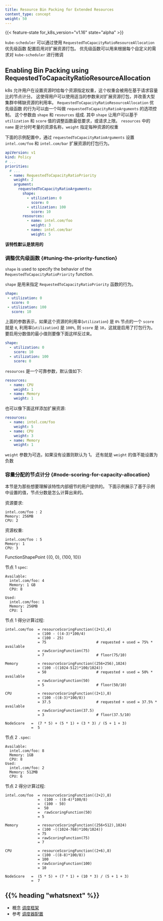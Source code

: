 ```yaml
---
title: Resource Bin Packing for Extended Resources
content_type: concept
weight: 50
---
```

<!--
---
reviewers:
- bsalamat
- k82cn
- ahg-g
title: Resource Bin Packing for Extended Resources
content_type: concept
weight: 50
---
 -->
<!-- overview -->

{{< feature-state for_k8s_version="v1.16" state="alpha" >}}
<!--
The kube-scheduler can be configured to enable bin packing of resources along
with extended resources using `RequestedToCapacityRatioResourceAllocation`
priority function. Priority functions can be used to fine-tune the
kube-scheduler as per custom needs.
 -->

`kube-scheduler` 可以通过使用 `RequestedToCapacityRatioResourceAllocation` 优先级函数
配置启用对扩展资源打包。 优先级函数可以用来根据每个自定义的需求对 `kube-scheduler` 进行微调

<!-- body -->
<!--
## Enabling Bin Packing using RequestedToCapacityRatioResourceAllocation

Kubernetes allows the users to specify the resources along with weights for
each resource to score nodes based on the request to capacity ratio. This
allows users to bin pack extended resources by using appropriate parameters
and improves the utilization of scarce resources in large clusters. The
behavior of the `RequestedToCapacityRatioResourceAllocation` priority function
can be controlled by a configuration option called
`requestedToCapacityRatioArguments`. This argument consists of two parameters
`shape` and `resources`. The `shape` parameter allows the user to tune the
function as least requested or most requested based on `utilization` and
`score` values.  The `resources` parameter consists of `name` of the resource
to be considered during scoring and `weight` specify the weight of each
resource.


Below is an example configuration that sets
`requestedToCapacityRatioArguments` to bin packing behavior for extended
resources `intel.com/foo` and `intel.com/bar`.

```yaml
apiVersion: v1
kind: Policy
# ...
priorities:
  # ...
  - name: RequestedToCapacityRatioPriority
    weight: 2
    argument:
      requestedToCapacityRatioArguments:
        shape:
          - utilization: 0
            score: 0
          - utilization: 100
            score: 10
        resources:
          - name: intel.com/foo
            weight: 3
          - name: intel.com/bar
            weight: 5
```

**This feature is disabled by default**
 -->

## Enabling Bin Packing using RequestedToCapacityRatioResourceAllocation

k8s 允许用户在设置资源时给每个资源指定权重，这个权重会被用在基于请求容量比的节点计分。
这使得用户可以使用适当的参数来对扩展资源打包，并改善大型集群中稀缺资源的利用率。
`RequestedToCapacityRatioResourceAllocation` 优先级函数 的行为可以由一个叫做
`requestedToCapacityRatioArguments` 的选项控制。 这个参数由 `shape` 和 `resources`
组成. 其中 `shape` 让用户可以基于 `utilization` 和 `score` 值的调整函数最低要求，或请求上限。
`resources` 中的 `name` 是计分时考量的资源名称，`weight` 指定每种资源的权重


下面的示例配置中，通过 `requestedToCapacityRatioArguments` 设置
`intel.com/foo` 和 `intel.com/bar` 扩展资源的打包行为。

```yaml
apiVersion: v1
kind: Policy
# ...
priorities:
  # ...
  - name: RequestedToCapacityRatioPriority
    weight: 2
    argument:
      requestedToCapacityRatioArguments:
        shape:
          - utilization: 0
            score: 0
          - utilization: 100
            score: 10
        resources:
          - name: intel.com/foo
            weight: 3
          - name: intel.com/bar
            weight: 5
```

**该特性默认是禁用的**
<!--
### Tuning the Priority Function

`shape` is used to specify the behavior of the
`RequestedToCapacityRatioPriority` function.

```yaml
shape:
 - utilization: 0
   score: 0
 - utilization: 100
   score: 10
```

The above arguments give the node a `score` of 0 if `utilization` is 0% and 10 for
`utilization` 100%, thus enabling bin packing behavior. To enable least
requested the score value must be reversed as follows.

```yaml
shape:
  - utilization: 0
    score: 10
  - utilization: 100
    score: 0
```

`resources` is an optional parameter which defaults to:

``` yaml
resources:
  - name: CPU
    weight: 1
  - name: Memory
    weight: 1
```

It can be used to add extended resources as follows:

```yaml
resources:
  - name: intel.com/foo
    weight: 5
  - name: CPU
    weight: 3
  - name: Memory
    weight: 1
```

The `weight` parameter is optional and is set to 1 if not specified. Also, the
`weight` cannot be set to a negative value.
 -->

### 调整优先级函数 {#tuning-the-priority-function}

`shape` is used to specify the behavior of the
`RequestedToCapacityRatioPriority` function.

`shape` 是用来指定 `RequestedToCapacityRatioPriority` 函数的行为。

```yaml
shape:
 - utilization: 0
   score: 0
 - utilization: 100
   score: 10
```

上面的参数表示，如果这个资源的利用率(`utilization`) 是 `0%` 节点的一个 `score` 就是 `0`,
利用率(`utilization`) 是 `100%`, 则 `score` 是 `10`，这就是启用了打包行为。
要启用分数值的最小值则要像下面这样反过来。

```yaml
shape:
  - utilization: 0
    score: 10
  - utilization: 100
    score: 0
```

`resources` 是一个可靠参数，默认值如下:
``` yaml
resources:
  - name: CPU
    weight: 1
  - name: Memory
    weight: 1
```

也可以像下面这样添加扩展资源:

```yaml
resources:
  - name: intel.com/foo
    weight: 5
  - name: CPU
    weight: 3
  - name: Memory
    weight: 1
```

`weight` 参数为可选，如果没有设置则默认为 1。 还有就是 `weight` 的值不能设置为负数
<!--
### Node scoring for capacity allocation

This section is intended for those who want to understand the internal details
of this feature.
Below is an example of how the node score is calculated for a given set of values.

Requested resources:

```
intel.com/foo : 2
Memory: 256MB
CPU: 2
```

Resource weights:

```
intel.com/foo : 5
Memory: 1
CPU: 3
```

FunctionShapePoint {{0, 0}, {100, 10}}

Node 1 spec:

```
Available:
  intel.com/foo: 4
  Memory: 1 GB
  CPU: 8

Used:
  intel.com/foo: 1
  Memory: 256MB
  CPU: 1
```

Node score:

```
intel.com/foo  = resourceScoringFunction((2+1),4)
               = (100 - ((4-3)*100/4)
               = (100 - 25)
               = 75                       # requested + used = 75% * available
               = rawScoringFunction(75)
               = 7                        # floor(75/10)

Memory         = resourceScoringFunction((256+256),1024)
               = (100 -((1024-512)*100/1024))
               = 50                       # requested + used = 50% * available
               = rawScoringFunction(50)
               = 5                        # floor(50/10)

CPU            = resourceScoringFunction((2+1),8)
               = (100 -((8-3)*100/8))
               = 37.5                     # requested + used = 37.5% * available
               = rawScoringFunction(37.5)
               = 3                        # floor(37.5/10)

NodeScore   =  (7 * 5) + (5 * 1) + (3 * 3) / (5 + 1 + 3)
            =  5
```

Node 2 spec:

```
Available:
  intel.com/foo: 8
  Memory: 1GB
  CPU: 8
Used:
  intel.com/foo: 2
  Memory: 512MB
  CPU: 6
```

Node score:

```
intel.com/foo  = resourceScoringFunction((2+2),8)
               =  (100 - ((8-4)*100/8)
               =  (100 - 50)
               =  50
               =  rawScoringFunction(50)
               = 5

Memory         = resourceScoringFunction((256+512),1024)
               = (100 -((1024-768)*100/1024))
               = 75
               = rawScoringFunction(75)
               = 7

CPU            = resourceScoringFunction((2+6),8)
               = (100 -((8-8)*100/8))
               = 100
               = rawScoringFunction(100)
               = 10

NodeScore   =  (5 * 5) + (7 * 1) + (10 * 3) / (5 + 1 + 3)
            =  7

``` -->


### 容量分配的节点计分 {#node-scoring-for-capacity-allocation}

本节是为那些想要理解该特性内部细节的用户提供的。
下面示例展示了基于示例中设置的值，节点分数是怎么计算出来的。

资源要求:

```
intel.com/foo : 2
Memory: 256MB
CPU: 2
```

资源权重:
```
intel.com/foo : 5
Memory: 1
CPU: 3
```

FunctionShapePoint {{0, 0}, {100, 10}}

节点 1 `spec`:

```
Available:
  intel.com/foo: 4
  Memory: 1 GB
  CPU: 8

Used:
  intel.com/foo: 1
  Memory: 256MB
  CPU: 1
```

节点 1 得分计算过程:

```
intel.com/foo  = resourceScoringFunction((2+1),4)
               = (100 - ((4-3)*100/4)
               = (100 - 25)
               = 75                       # requested + used = 75% * available
               = rawScoringFunction(75)
               = 7                        # floor(75/10)

Memory         = resourceScoringFunction((256+256),1024)
               = (100 -((1024-512)*100/1024))
               = 50                       # requested + used = 50% * available
               = rawScoringFunction(50)
               = 5                        # floor(50/10)

CPU            = resourceScoringFunction((2+1),8)
               = (100 -((8-3)*100/8))
               = 37.5                     # requested + used = 37.5% * available
               = rawScoringFunction(37.5)
               = 3                        # floor(37.5/10)

NodeScore   =  (7 * 5) + (5 * 1) + (3 * 3) / (5 + 1 + 3)
            =  5
```

节点 2 `.spec`:

```
Available:
  intel.com/foo: 8
  Memory: 1GB
  CPU: 8
Used:
  intel.com/foo: 2
  Memory: 512MB
  CPU: 6
```

节点 2 得分计算过程:

```
intel.com/foo  = resourceScoringFunction((2+2),8)
               =  (100 - ((8-4)*100/8)
               =  (100 - 50)
               =  50
               =  rawScoringFunction(50)
               = 5

Memory         = resourceScoringFunction((256+512),1024)
               = (100 -((1024-768)*100/1024))
               = 75
               = rawScoringFunction(75)
               = 7

CPU            = resourceScoringFunction((2+6),8)
               = (100 -((8-8)*100/8))
               = 100
               = rawScoringFunction(100)
               = 10

NodeScore   =  (5 * 5) + (7 * 1) + (10 * 3) / (5 + 1 + 3)
            =  7

```

## {{% heading "whatsnext" %}}
<!--
- Read more about the [scheduling framework](/docs/concepts/scheduling-eviction/scheduling-framework/)
- Read more about [scheduler configuration](/docs/reference/scheduling/config/)
 -->
- 概念 [调度框架](/k8sDocs/docs/concepts/scheduling-eviction/scheduling-framework/)
- 参考 [调度器配置](https://kubernetes.io/docs/reference/scheduling/config/)
